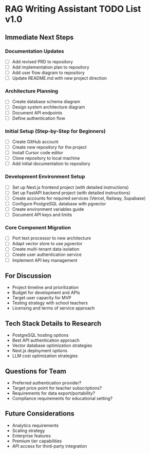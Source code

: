 # RAG Writing Assistant TODO List v1.0

## Immediate Next Steps

### Documentation Updates
- [ ] Add revised PRD to repository
- [ ] Add implementation plan to repository
- [ ] Add user flow diagram to repository
- [ ] Update README.md with new project direction

### Architecture Planning
- [ ] Create database schema diagram
- [ ] Design system architecture diagram
- [ ] Document API endpoints
- [ ] Define authentication flow

### Initial Setup (Step-by-Step for Beginners)
- [ ] Create GitHub account
- [ ] Create new repository for the project
- [ ] Install Cursor code editor
- [ ] Clone repository to local machine
- [ ] Add initial documentation to repository

### Development Environment Setup
- [ ] Set up Next.js frontend project (with detailed instructions)
- [ ] Set up FastAPI backend project (with detailed instructions)
- [ ] Create accounts for required services (Vercel, Railway, Supabase)
- [ ] Configure PostgreSQL database with pgvector
- [ ] Create environment variables guide
- [ ] Document API keys and limits

### Core Component Migration
- [ ] Port text processor to new architecture
- [ ] Adapt vector store to use pgvector
- [ ] Create multi-tenant data isolation
- [ ] Create user authentication service
- [ ] Implement API key management

## For Discussion
- Project timeline and prioritization
- Budget for development and APIs
- Target user capacity for MVP
- Testing strategy with school teachers
- Licensing and terms of service approach

## Tech Stack Details to Research
- PostgreSQL hosting options
- Best API authentication approach 
- Vector database optimization strategies
- Next.js deployment options
- LLM cost optimization strategies

## Questions for Team
- Preferred authentication provider?
- Target price point for teacher subscriptions?
- Requirements for data export/portability?
- Compliance requirements for educational setting?

## Future Considerations
- Analytics requirements
- Scaling strategy
- Enterprise features
- Premium tier capabilities
- API access for third-party integration
